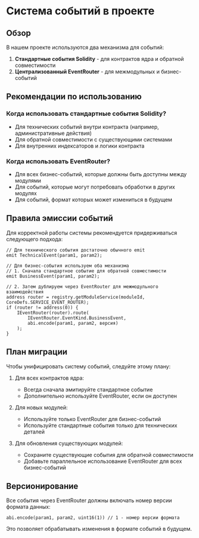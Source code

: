 # Система событий в проекте

## Обзор

В нашем проекте используются два механизма для событий:

1. **Стандартные события Solidity** - для контрактов ядра и обратной совместимости
2. **Централизованный EventRouter** - для межмодульных и бизнес-событий

## Рекомендации по использованию

### Когда использовать стандартные события Solidity?

- Для технических событий внутри контракта (например, административные действия)
- Для обратной совместимости с существующими системами
- Для внутренних индексаторов и логики контракта

### Когда использовать EventRouter?

- Для всех бизнес-событий, которые должны быть доступны между модулями
- Для событий, которые могут потребовать обработки в других модулях
- Для событий, формат которых может измениться в будущем

## Правила эмиссии событий

Для корректной работы системы рекомендуется придерживаться следующего подхода:

```solidity
// Для технического события достаточно обычного emit
emit TechnicalEvent(param1, param2);

// Для бизнес-события используем оба механизма
// 1. Сначала стандартное событие для обратной совместимости
emit BusinessEvent(param1, param2);

// 2. Затем дублируем через EventRouter для межмодульного взаимодействия
address router = registry.getModuleService(moduleId, CoreDefs.SERVICE_EVENT_ROUTER);
if (router != address(0)) {
    IEventRouter(router).route(
        IEventRouter.EventKind.BusinessEvent,
        abi.encode(param1, param2, версия)
    );
}
```

## План миграции

Чтобы унифицировать систему событий, следуйте этому плану:

1. Для всех контрактов ядра:
   - Всегда сначала эмитируйте стандартное событие
   - Дополнительно используйте EventRouter, если он доступен

2. Для новых модулей:
   - Используйте только EventRouter для бизнес-событий
   - Используйте стандартные события только для технических деталей

3. Для обновления существующих модулей:
   - Сохраните существующие события для обратной совместимости
   - Добавьте параллельное использование EventRouter для всех бизнес-событий

## Версионирование

Все события через EventRouter должны включать номер версии формата данных:

```solidity
abi.encode(param1, param2, uint16(1)) // 1 - номер версии формата
```

Это позволяет обрабатывать изменения в формате событий в будущем.
